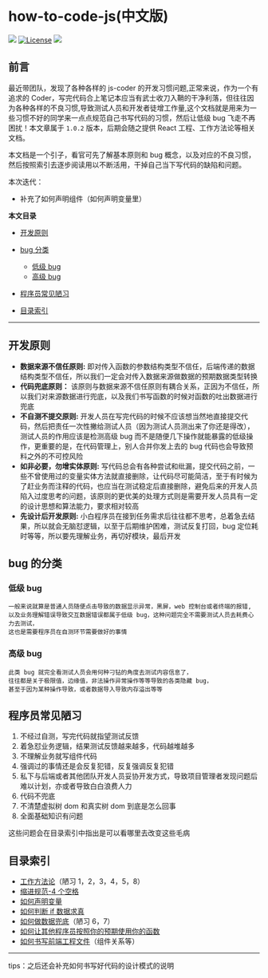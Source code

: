 # how-to-code-js(中文版)

![](https://img.shields.io/github/downloads/chenruijoker/how-to-code-js/total?color=green&logo=github&style=plastic)
[![License](https://img.shields.io/github/license/chenruijoker/how-to-code-js?style=plastic)](./LICENSE)
![](https://img.shields.io/github/v/tag/chenruijoker/how-to-code-js?include_prereleases)

## 前言

最近带团队，发现了各种各样的 js-coder 的开发习惯问题,正常来说，作为一个有追求的 Coder，写完代码合上笔记本应当有武士收刀入鞘的干净利落，但往往因为各种各样的不良习惯,导致测试人员和开发者徒增工作量,这个文档就是用来为一些习惯不好的同学来一点点规范自己书写代码的习惯，然后让低级 bug 飞走不再困扰！本文章属于 `1.0.2` 版本，后期会随之提供 React 工程、工作方法论等相关文档。

本文档是一个引子，看官可先了解基本原则和 bug 概念，以及对应的不良习惯，然后按照索引去逐步阅读用以不断活用，干掉自己当下写代码的缺陷和问题。

本次迭代：

-   补充了如何声明组件（如何声明变量里）

**本文目录**

-   [开发原则](#开发原则)
-   [bug 分类](#bug-的分类)

    -   [低级 bug](#低级-bug)
    -   [高级 bug](#高级-bug)

-   [程序员常见陋习](#程序员常见陋习)
-   [目录索引](#目录索引)

---

## 开发原则

-   **数据来源不信任原则:** 即对传入函数的参数结构类型不信任，后端传递的数据结构类型不信任，所以我们一定会对传入数据来源做数据的预期数据类型转换
-   **代码兜底原则：** 该原则与数据来源不信任原则有耦合关系，正因为不信任，所以我们对来源数据进行兜底，以及我们书写函数的时候对函数的吐出数据进行兜底
-   **不自测不提交原则:** 开发人员在写完代码的时候不应该想当然地直接提交代码，然后把责任一次性撇给测试人员（因为测试人员测出来了你还是得改），测试人员的作用应该是检测高级 bug 而不是随便几下操作就能暴露的低级操作，更重要的是，在代码管理上，别人合并你发上去的 bug 代码也会导致预料之外的不可控风险
-   **如非必要，勿增实体原则:** 写代码总会有各种尝试和纰漏，提交代码之前，一些不曾使用过的变量实体方法就直接删除，让代码尽可能简洁，至于有时候为了赶业务而注释的代码，也应当在测试稳定后直接删除，避免后来的开发人员陷入过度思考的问题，该原则的更优美的处理方式则是需要开发人员具有一定的设计思想和算法能力，要求相对较高
-   **先设计后开发原则:** 小白程序员在接到任务需求后往往都不思考，总着急去结果，所以就会无脑怼逻辑，以至于后期维护困难，测试反复打回，bug 定位耗时等等，所以要先理解业务，再切好模块，最后开发

## bug 的分类

### **低级 bug**

```text
一般来说就算是普通人员随便点击导致的数据显示异常，黑屏，web 控制台或者终端的报错,
以及业务理解错误导致交互数据错误都属于低级 bug，这种问题完全不需要测试人员去耗费心力去测试，
这也是需要程序员在自测环节需要做好的事情
```

### **高级 bug**

```text
此类 bug 就完全看测试人员会用何种刁钻的角度去测试内容信息了，
往往都是关于极限值，边缘值，非法操作异常操作等等导致的各类隐藏 bug，
甚至于因为某种操作导致，或者数据导入导致内存溢出等等
```

## 程序员常见陋习

1. 不经过自测，写完代码就指望测试反馈
2. 着急怼业务逻辑，结果测试反馈越来越多，代码越堆越多
3. 不理解业务就写组件代码
4. 强调过的事情还是会反复犯错，反复强调反复犯错
5. 私下与后端或者其他团队开发人员妥协开发方式，导致项目管理者发现问题后难以计划，亦或者导致白白浪费人力
6. 代码不兜底
7. 不清楚虚拟树 dom 和真实树 dom 到底是怎么回事
8. 全面基础知识有问题

这些问题会在目录索引中指出是可以看哪里去改变这些毛病

## 目录索引

-   [工作方法论](./normalText/howToWork.md)（陋习 1，2，3，4，5，8）
-   [缩进规范-4 个空格](./originTips/tabCode.md)
-   [如何声明变量](./originTips/howtoDclare/howToDclare.md)
-   [如何判断 if 数据求真](./originTips/booleanCode-cn.md)
-   [如何做数据兜底](./originTips/safeCode-cn.md)（陋习 6，7）
-   [如何让其他程序员按照你的预期使用你的函数](./originTips/otherOneCode.md)
-   [如何书写前端工程文件](./EngineeTips//engineeTip.md)（组件关系等）

---

tips：之后还会补充如何书写好代码的设计模式的说明
